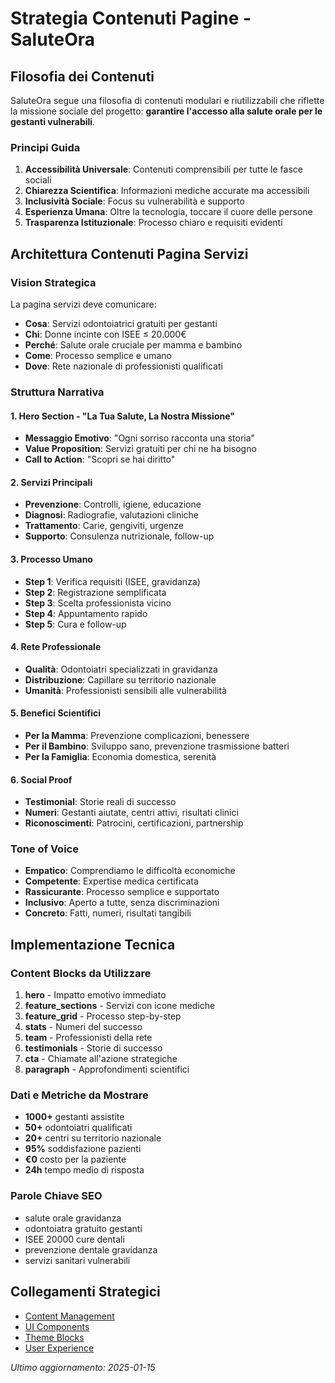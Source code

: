 # Strategia Contenuti Pagine - SaluteOra

## Filosofia dei Contenuti

SaluteOra segue una filosofia di contenuti modulari e riutilizzabili che riflette la missione sociale del progetto: **garantire l'accesso alla salute orale per le gestanti vulnerabili**.

### Principi Guida

1. **Accessibilità Universale**: Contenuti comprensibili per tutte le fasce sociali
2. **Chiarezza Scientifica**: Informazioni mediche accurate ma accessibili
3. **Inclusività Sociale**: Focus su vulnerabilità e supporto
4. **Esperienza Umana**: Oltre la tecnologia, toccare il cuore delle persone
5. **Trasparenza Istituzionale**: Processo chiaro e requisiti evidenti

## Architettura Contenuti Pagina Servizi

### Vision Strategica
La pagina servizi deve comunicare:
- **Cosa**: Servizi odontoiatrici gratuiti per gestanti
- **Chi**: Donne incinte con ISEE ≤ 20.000€ 
- **Perché**: Salute orale cruciale per mamma e bambino
- **Come**: Processo semplice e umano
- **Dove**: Rete nazionale di professionisti qualificati

### Struttura Narrativa

#### 1. Hero Section - "La Tua Salute, La Nostra Missione"
- **Messaggio Emotivo**: "Ogni sorriso racconta una storia"
- **Value Proposition**: Servizi gratuiti per chi ne ha bisogno
- **Call to Action**: "Scopri se hai diritto"

#### 2. Servizi Principali
- **Prevenzione**: Controlli, igiene, educazione
- **Diagnosi**: Radiografie, valutazioni cliniche
- **Trattamento**: Carie, gengiviti, urgenze
- **Supporto**: Consulenza nutrizionale, follow-up

#### 3. Processo Umano
- **Step 1**: Verifica requisiti (ISEE, gravidanza)
- **Step 2**: Registrazione semplificata
- **Step 3**: Scelta professionista vicino
- **Step 4**: Appuntamento rapido
- **Step 5**: Cura e follow-up

#### 4. Rete Professionale
- **Qualità**: Odontoiatri specializzati in gravidanza
- **Distribuzione**: Capillare su territorio nazionale
- **Umanità**: Professionisti sensibili alle vulnerabilità

#### 5. Benefici Scientifici
- **Per la Mamma**: Prevenzione complicazioni, benessere
- **Per il Bambino**: Sviluppo sano, prevenzione trasmissione batteri
- **Per la Famiglia**: Economia domestica, serenità

#### 6. Social Proof
- **Testimonial**: Storie reali di successo
- **Numeri**: Gestanti aiutate, centri attivi, risultati clinici
- **Riconoscimenti**: Patrocini, certificazioni, partnership

### Tone of Voice

- **Empatico**: Comprendiamo le difficoltà economiche
- **Competente**: Expertise medica certificata
- **Rassicurante**: Processo semplice e supportato
- **Inclusivo**: Aperto a tutte, senza discriminazioni
- **Concreto**: Fatti, numeri, risultati tangibili

## Implementazione Tecnica

### Content Blocks da Utilizzare

1. **hero** - Impatto emotivo immediato
2. **feature_sections** - Servizi con icone mediche
3. **feature_grid** - Processo step-by-step
4. **stats** - Numeri del successo
5. **team** - Professionisti della rete
6. **testimonials** - Storie di successo
7. **cta** - Chiamate all'azione strategiche
8. **paragraph** - Approfondimenti scientifici

### Dati e Metriche da Mostrare

- **1000+** gestanti assistite
- **50+** odontoiatri qualificati
- **20+** centri su territorio nazionale
- **95%** soddisfazione pazienti
- **€0** costo per la paziente
- **24h** tempo medio di risposta

### Parole Chiave SEO

- salute orale gravidanza
- odontoiatra gratuito gestanti
- ISEE 20000 cure dentali
- prevenzione dentale gravidanza
- servizi sanitari vulnerabili

## Collegamenti Strategici

- [Content Management](content-management.md)
- [UI Components](../UI/project_docs/components.md)
- [Theme Blocks](../../Themes/One/project_docs/blocks.md)
- [User Experience](../../../project_docs/frontend/ux-guidelines.md)

*Ultimo aggiornamento: 2025-01-15* 